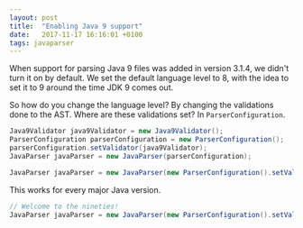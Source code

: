 ```yaml
---
layout: post
title:  "Enabling Java 9 support"
date:   2017-11-17 16:16:01 +0100
tags: javaparser
---
```

When support for parsing Java 9 files was added in version 3.1.4,
we didn't turn it on by default.
We set the default language level to 8,
with the idea to set it to 9 around the time JDK 9 comes out.

So how do you change the language level?
By changing the validations done to the AST.
Where are these validations set?
In `ParserConfiguration`.

```java
Java9Validator java9Validator = new Java9Validator();
ParserConfiguration parserConfiguration = new ParserConfiguration();
parserConfiguration.setValidator(java9Validator);
JavaParser javaParser = new JavaParser(parserConfiguration);
```

```java
JavaParser javaParser = new JavaParser(new ParserConfiguration().setValidator(new Java9Validator()));
```

This works for every major Java version.

```java
// Welcome to the nineties!
JavaParser javaParser = new JavaParser(new ParserConfiguration().setValidator(new Java1_0Validator()));
```